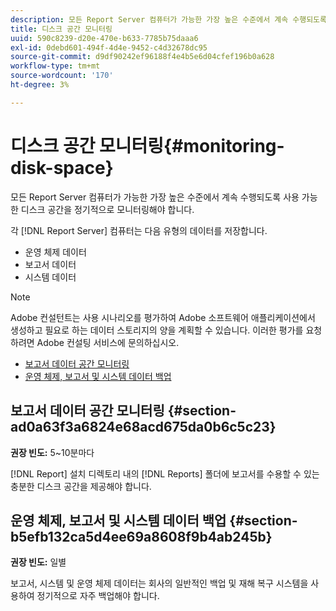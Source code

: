```yaml
---
description: 모든 Report Server 컴퓨터가 가능한 가장 높은 수준에서 계속 수행되도록 사용 가능한 디스크 공간을 정기적으로 모니터링해야 합니다.
title: 디스크 공간 모니터링
uuid: 590c8239-d20e-470e-b633-7785b75daaa6
exl-id: 0debd601-494f-4d4e-9452-c4d32678dc95
source-git-commit: d9df90242ef96188f4e4b5e6d04cfef196b0a628
workflow-type: tm+mt
source-wordcount: '170'
ht-degree: 3%

---
```


# 디스크 공간 모니터링{#monitoring-disk-space}

모든 Report Server 컴퓨터가 가능한 가장 높은 수준에서 계속 수행되도록 사용 가능한 디스크 공간을 정기적으로 모니터링해야 합니다.

각 [!DNL Report Server] 컴퓨터는 다음 유형의 데이터를 저장합니다.

* 운영 체제 데이터
* 보고서 데이터
* 시스템 데이터

>[!NOTE]
>
>Adobe 컨설턴트는 사용 시나리오를 평가하여 Adobe 소프트웨어 애플리케이션에서 생성하고 필요로 하는 데이터 스토리지의 양을 계획할 수 있습니다. 이러한 평가를 요청하려면 Adobe 컨설팅 서비스에 문의하십시오.

* [보고서 데이터 공간 모니터링](../../../home/c-rpt-oview/c-admin-rpt/c-mon-disk-sp.md#section-ad0a63f3a6824e68acd675da0b6c5c23)
* [운영 체제, 보고서 및 시스템 데이터 백업](../../../home/c-rpt-oview/c-admin-rpt/c-mon-disk-sp.md#section-b5efb132ca5d4ee69a8608f9b4ab245b)

## 보고서 데이터 공간 모니터링 {#section-ad0a63f3a6824e68acd675da0b6c5c23}

**권장 빈도:** 5~10분마다

[!DNL Report] 설치 디렉토리 내의 [!DNL Reports] 폴더에 보고서를 수용할 수 있는 충분한 디스크 공간을 제공해야 합니다.

## 운영 체제, 보고서 및 시스템 데이터 백업 {#section-b5efb132ca5d4ee69a8608f9b4ab245b}

**권장 빈도:** 일별

보고서, 시스템 및 운영 체제 데이터는 회사의 일반적인 백업 및 재해 복구 시스템을 사용하여 정기적으로 자주 백업해야 합니다.
